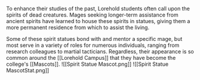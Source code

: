 To enhance their studies of the past, Lorehold students often call upon the spirits of dead creatures. Mages seeking longer-term assistance from ancient spirits have learned to house these spirits in statues, giving them a more permanent residence from which to assist the living.

Some of these spirit statues bond with and mentor a specific mage, but most serve in a variety of roles for numerous individuals, ranging from research colleagues to martial tacticians. Regardless, their appearance is so common around the [[Lorehold Campus]] that they have become the college's [[Mascots]].
![[Spirit Statue Mascot.png]]
![[Spirit Statue MascotStat.png]]